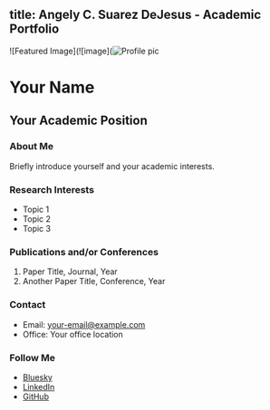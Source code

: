 title: Angely C. Suarez DeJesus - Academic Portfolio
---

![Featured Image](![image](![Profile pic](https://github.com/user-attachments/assets/cba8e47c-cd75-41f8-9a31-e9ca07172ad8)



# Your Name
## Your Academic Position

### About Me
Briefly introduce yourself and your academic interests.

### Research Interests
- Topic 1
- Topic 2
- Topic 3

### Publications and/or Conferences

1. Paper Title, Journal, Year
2. Another Paper Title, Conference, Year

### Contact

- Email: your-email@example.com
- Office: Your office location

### Follow Me

- [Bluesky](https://bsky.app/your_bluesky_handle)
- [LinkedIn](https://linkedin.com/in/your_linkedin_profile)
- [GitHub](https://github.com/your_github_username)
